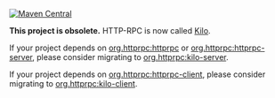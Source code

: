 [![Maven Central](https://img.shields.io/maven-central/v/org.httprpc/httprpc.svg)](https://repo1.maven.org/maven2/org/httprpc/httprpc/)

**This project is obsolete.** HTTP-RPC is now called [Kilo](https://github.com/HTTP-RPC/Kilo).

If your project depends on [org.httprpc:httprpc](https://repo1.maven.org/maven2/org/httprpc/httprpc/) or [org.httprpc:httprpc-server](https://repo1.maven.org/maven2/org/httprpc/httprpc-server/), please consider migrating to [org.httprpc:kilo-server](https://repo1.maven.org/maven2/org/httprpc/kilo-server/).

If your project depends on [org.httprpc:httprpc-client](https://repo1.maven.org/maven2/org/httprpc/httprpc-client/), please consider migrating to [org.httprpc:kilo-client](https://repo1.maven.org/maven2/org/httprpc/kilo-client/). 
